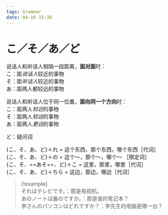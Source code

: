 ```yaml
---
tags: Grammar
date: 04-19 15:38
---
```


# こ／そ／あ／ど

说话人和听话人相隔一段距离，**面对面**时：  
こ：距*说话人*较近的事物  
そ：距*听话人*较近的事物  
あ：距两人都较远的事物

说话人和听话人位于同一位置，**面向同一个方向**时：  
こ：距两人*较近*的事物  
そ：距两人*较远*的事物  
あ：距两人*更远*的事物

ど：疑问词

{こ、そ、あ、ど}＋れ = 这个东西，那个东西，哪个东西［代词］  
{こ、そ、あ、ど}＋の = 这个～，那个～，哪个～ ［限定词］  
{こ、そ、==あそ==、ど}＋こ = 这里，那里，哪里［代词］  
{こ、そ、あ、ど}＋ちら = 这边，那边，哪边［代词］

> [!example]  
> それはテレビです。：那是电视机。  
> あのノートは誰のですか。：那是谁的笔记本？  
> 李さんのパソコンはどれですか？：李先生的电脑是哪一台？
